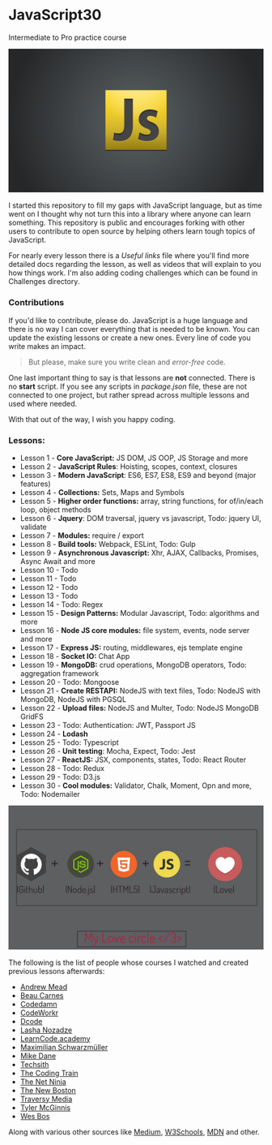 # JavaScript30
Intermediate to Pro practice course

![](readMe_img/js-logo.jpg)

I started this repository to fill my gaps with JavaScript language, but as time went on I thought why not turn this into a library
where anyone can learn something. 
This repository is public and encourages forking with other users to contribute to open source by helping others learn
tough topics of JavaScript.

For nearly every lesson there is a *Useful links* file where you'll find more detailed docs regarding the lesson,
as well as videos that will explain to you how things work. 
I'm also adding coding challenges which can be found in Challenges directory.

### Contributions

If you'd like to contribute, please do. JavaScript is a huge language and there is no way I can cover everything that is needed to be known. You can update the existing lessons or create a new ones. Every line of code you write makes an impact.

> But please, make sure you write clean and *error-free* code.

One last important thing to say is that lessons are **not** connected. 
There is no **start** script. If you see any scripts in *package.json* file, these are not connected to one project, but rather spread across multiple lessons and used where needed.


With that out of the way, I wish you happy coding. 

### Lessons: 
* Lesson 1 - **Core JavaScript:** JS DOM, JS OOP, JS Storage and more
* Lesson 2 - **JavaScript Rules**: Hoisting, scopes, context, closures
* Lesson 3 - **Modern JavaScript**: ES6, ES7, ES8, ES9 and beyond (major features)
* Lesson 4 - **Collections:** Sets, Maps and Symbols
* Lesson 5 - **Higher order functions:** array, string functions, for of/in/each loop, object methods
* Lesson 6 - **Jquery**: DOM traversal, jquery vs javascript, Todo: jquery UI, validate
* Lesson 7 - **Modules:** require / export
* Lesson 8 - **Build tools:** Webpack, ESLint, Todo: Gulp
* Lesson 9 - **Asynchronous Javascript:** Xhr, AJAX, Callbacks, Promises, Async Await and more
* Lesson 10 - Todo
* Lesson 11 - Todo
* Lesson 12 - Todo
* Lesson 13 - Todo
* Lesson 14 - Todo: Regex
* Lesson 15 - **Design Patterns:** Modular Javascript, Todo: algorithms and more
* Lesson 16 - **Node JS core modules:** file system, events, node server and more
* Lesson 17 - **Express JS:** routing, middlewares, ejs template engine
* Lesson 18 - **Socket IO:** Chat App 
* Lesson 19 - **MongoDB:** crud operations, MongoDB operators, Todo: aggregation framework
* Lesson 20 - Todo: Mongoose
* Lesson 21 - **Create RESTAPI:** NodeJS with text files, Todo: NodeJS with MongoDB, NodeJS with PGSQL
* Lesson 22 - **Upload files:** NodeJS and Multer, Todo: NodeJS MongoDB GridFS
* Lesson 23 - Todo: Authentication: JWT, Passport JS
* Lesson 24 - **Lodash**
* Lesson 25 - Todo: Typescript 
* Lesson 26 - **Unit testing**: Mocha, Expect, Todo: Jest
* Lesson 27 - **ReactJS:** JSX, components, states, Todo: React Router
* Lesson 28 - Todo: Redux
* Lesson 29 - Todo: D3.js
* Lesson 30 - **Cool modules:** Validator, Chalk, Moment, Opn and more, Todo: Nodemailer

![](readMe_img/js-git-node.jpg)

The following is the list of people whose courses I watched and created previous lessons afterwards:
* [Andrew Mead](https://www.youtube.com/user/andrewjosephmead1/feed?disable_polymer=1)
* [Beau Carnes](https://www.youtube.com/channel/UC8butISFwT-Wl7EV0hUK0BQ)
* [Codedamn](https://www.youtube.com/channel/UCJUmE61LxhbhudzUugHL2wQ)
* [CodeWorkr](https://www.youtube.com/channel/UCfYTu_qAO5T7a-8rC_74Ypw)
* [Dcode](https://www.youtube.com/channel/UCjX0FtIZBBVD3YoCcxnDC4g)
* [Lasha Nozadze](https://www.udemy.com/the-ultimate-javascript-course-build-real-world-apps2018/)
* [LearnCode.academy](https://www.youtube.com/channel/UCVTlvUkGslCV_h-nSAId8Sw)
* [Maximilian Schwarzmüller](https://www.youtube.com/channel/UCSJbGtTlrDami-tDGPUV9-w)
* [Mike Dane](https://www.youtube.com/channel/UCvmINlrza7JHB1zkIOuXEbw)
* [Techsith](https://www.youtube.com/channel/UCbGZKLIHpox2l0whz6_RYyg)
* [The Coding Train](https://www.youtube.com/channel/UCvjgXvBlbQiydffZU7m1_aw)
* [The Net Ninja](https://www.youtube.com/channel/UCW5YeuERMmlnqo4oq8vwUpg)
* [The New Boston](https://www.youtube.com/channel/UCJbPGzawDH1njbqV-D5HqKw)
* [Traversy Media](https://www.youtube.com/user/TechGuyWeb)
* [Tyler McGinnis](https://www.youtube.com/channel/UCbAn7pVK2VIyo-UysfWGdZQ)
* [Wes Bos](https://www.youtube.com/channel/UCoebwHSTvwalADTJhps0emA)

Along with various other sources like [Medium](https://medium.com), [W3Schools](https://www.w3schools.com), [MDN](https://developer.mozilla.org) and other.
